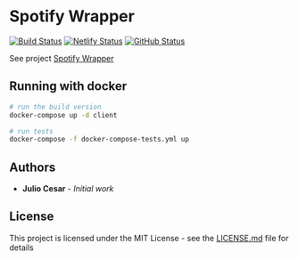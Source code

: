 # Spotify Wrapper

[![Build Status](https://badgen.net/travis/julio-cesar-development/spotify-wrapper?icon=travis)](https://travis-ci.org/julio-cesar-development/spotify-wrapper)
[![Netlify Status](https://api.netlify.com/api/v1/badges/43fefd79-8ccf-4273-9d40-485c4948d94a/deploy-status)](https://app.netlify.com/sites/wrapper-spotify-js/deploys)
[![GitHub Status](https://badgen.net/github/status/julio-cesar-development/spotify-wrapper)](https://github.com/julio-cesar-development/spotify-wrapper)

See project [Spotify Wrapper](https://wrapper-spotify-js.netlify.com)

## Running with docker

```bash
# run the build version
docker-compose up -d client

# run tests
docker-compose -f docker-compose-tests.yml up
```

## Authors

* **Julio Cesar** - *Initial work*

## License

This project is licensed under the MIT License - see the [LICENSE.md](LICENSE.md) file for details
